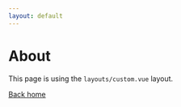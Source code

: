 ```yaml
---
layout: default
---
```


# About

This page is using the `layouts/custom.vue` layout.

[Back home](/)
